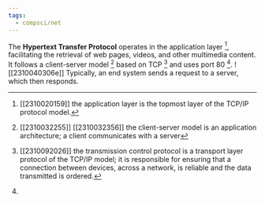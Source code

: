 ```yaml
---
tags:
  - compsci/net
---
```

The **Hypertext Transfer Protocol** operates in the application layer [^1], facilitating the retrieval of web pages, videos, and other multimedia content. It follows a client-server model [^2] based on TCP  [^3] and uses port 80 [^4].
![[2310040306e]]
Typically, an end system sends a request to a server, which then responds.

[^1]: [[2310020159]] the application layer is the topmost layer of the TCP/IP protocol model.
[^2]: [[2310032255]] [[2310032356]] the client-server model is an application architecture; a client communicates with a server
[^3]: [[2310092026]] the transmission control protocol is a transport layer protocol of the TCP/IP model; it is responsible for ensuring that a connection between devices, across a network, is reliable and the data transmitted is ordered.
[^4]: 